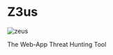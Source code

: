 # Z3us
![zeus](https://github.com/Threat-Olympus/Z3us/assets/138703999/0d36a159-9ef7-456e-9aa5-ff6fcfa1b46a)

The Web-App Threat Hunting Tool